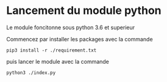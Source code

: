  # Lancement du module python 

Le module foncitonne sous python 3.6 et superieur

Commencez par installer les packages avec la commande 

```
pip3 install -r ./requirement.txt
```



puis lancer le module avec la commande 


```
python3 ./index.py
```